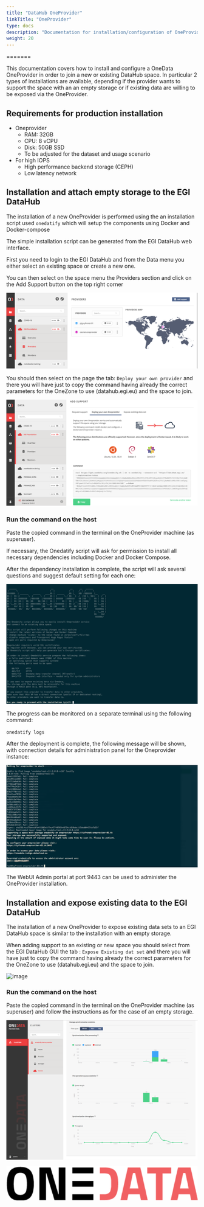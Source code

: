 ```yaml
---
title: "DataHub OneProvider"
linkTitle: "OneProvider"
type: docs
description: "Documentation for installation/configuration of OneProvider to join EGI DataHub spaces"
weight: 20
---
```


=======

This documentation covers how to install and configure a OneData OneProvider in order to join 
a new or existing DataHub space.
In particular 2 types of installations are available, depending if the provider wants to support the 
space with an an empty storage or if existing data are willing to be exposed via the OneProvider.

## Requirements for production installation

- Oneprovider
  - RAM: 32GB
  - CPU: 8 vCPU
  - Disk: 50GB SSD
  - To be adjusted for the dataset and usage scenario
- For high IOPS
  - High performance backend storage (CEPH)
  - Low latency network

## Installation and attach empty storage to the EGI DataHub

The installation of a new OneProvider is performed using the an installation script used `onedatify` which
will setup the components using Docker and Docker-compose

The simple installation script can be generated from the EGI DataHub web interface.

First you need to login to the EGI DataHub and from the Data menu you either select an existing space 
or create a new one.

You can then select on the space menu the Providers section and click on the Add Support button on the top
right corner 

![image](add-support-oneprovider.png)


You should then select on the page the tab: `Deploy your own provider` and there you will have just to copy 
the command having already the correct parameters for the OneZone to use (datahub.egi.eu) and the 
space to join.

![image](onedatify-oneprovider.png)

### Run the command on the host

Paste the copied command in the terminal on the OneProvider machine (as superuser).

If necessary, the Onedatify script will ask for permission to install all necessary dependencies including Docker and Docker Compose.

After the dependency installation is complete, the script will ask several questions and suggest default setting for each one:

![image](onedatify_step_1.png)

The progress can be monitored on a separate terminal using the following command:

`onedatify logs`

After the deployment is complete, the following message will be shown, with connection details for administration panel for the Oneprovider instance:

![image](onedatify_step_5.png)

The WebUI Admin portal at port 9443 can be used to administer the OneProvider installation.

##  Installation and expose existing data to the EGI DataHub

The installation of a new OneProvider to expose existing data sets to an EGI DataHub space is similar to the installation with an 
empty storage.

When adding support to an existing or new space you should select from the EGI DataHub GUI the tab : `Expose Existing dat set` and there you will have just to copy the command having already the correct parameters for the OneZone to use (datahub.egi.eu) and the space to join.

![image](add-support-oneprovider-expose.png)

### Run the command on the host

Paste the copied command in the terminal on the OneProvider machine (as superuser) and follow the instructions as for the case of an empty storage.

![image](onedatify_step_6.png)

![image](onedata-logo.png)

